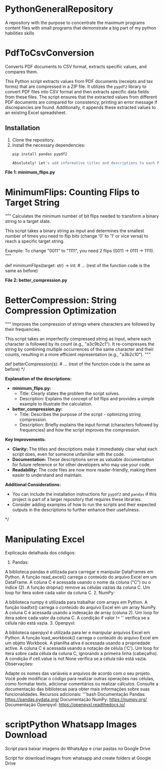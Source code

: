 # PythonGeneralRepository
A repository with the purpose to concentrate the maximum programs content files with small programs that demonstrate a big part of my python habilities skills

# PdfToCsvConversion

Converts PDF documents to CSV format, extracts specific values, and compares them.

This Python script extracts values from PDF documents (receipts and tax forms) that are compressed in a ZIP file. It utilizes the `pypdf2` library to convert PDF files into CSV format and then extracts specific data fields from these files. The script ensures that the extracted values from different PDF documents are compared for consistency, printing an error message if discrepancies are found. Additionally, it appends these extracted values to an existing Excel spreadsheet.

## Installation

1. Clone the repository.
2. Install the necessary dependencies:
   ```bash
   pip install pandas pypdf2

   Absolutely! Let's add informative titles and descriptions to each Python file following your suggested format.

**File 1: minimum_flips.py**


# MinimumFlips: Counting Flips to Target String

"""
Calculates the minimum number of bit flips needed to transform a binary string to a target state.

This script takes a binary string as input and determines the smallest number of times you need to flip bits (change '0' to '1' or vice versa) to reach a specific target string.

Example:
To change "0011" to "1111", you need 2 flips (0011 -> 0111 -> 1111).
"""

def minimumFlips(target: str) -> int:
    # ... (rest of the function code is the same as before)


**File 2: better_compression.py**


# BetterCompression: String Compression Optimization

"""
Improves the compression of strings where characters are followed by their frequencies.

This script takes an imperfectly compressed string as input, where each character is followed by its count (e.g., "a3c9b2c1"). It re-compresses the string by combining multiple occurrences of the same character and their counts, resulting in a more efficient representation (e.g., "a3b2c10").
"""

def betterCompression(s):
    # ... (rest of the function code is the same as before)
*/

**Explanation of the descriptions:**

* **minimum_flips.py:**
    - Title: Clearly states the problem the script solves.
    - Description: Explains the concept of bit flips and provides a simple example to illustrate the calculation.
* **better_compression.py:**
    - Title: Describes the purpose of the script - optimizing string compression.
    - Description: Briefly explains the input format (characters followed by frequencies) and how the script improves the compression.

**Key Improvements:**

* **Clarity:** The titles and descriptions make it immediately clear what each script does, even for someone unfamiliar with the code.
* **Documentation:** These descriptions serve as valuable documentation for future reference or for other developers who may use your code.
* **Readability:** The code files are now more reader-friendly, making them easier to understand and maintain.

**Additional Considerations:**

* You can include the installation instructions for `pypdf2` and `pandas` if this project is part of a larger repository that requires these libraries.
* Consider adding examples of how to run the scripts and their expected outputs in the descriptions to further enhance their usefulness.

*/

# Manipulating Excel

Explicação detalhada dos códigos:

1. Pandas:

A biblioteca pandas é utilizada para carregar e manipular DataFrames em Python.
A função read_excel() carrega o conteúdo do arquivo Excel em um DataFrame.
A coluna C é acessada usando o nome da coluna ("C") ou o índice (2).
A função dropna() remove as células vazias da coluna C.
Um loop for itera sobre cada valor da coluna C.
2. NumPy:

A biblioteca numpy é utilizada para trabalhar com arrays em Python.
A função loadtxt() carrega o conteúdo do arquivo Excel em um array NumPy.
A coluna C é acessada usando a indexação de array (coluna 2).
Um loop for itera sobre cada valor da coluna C.
A condição if valor != '' verifica se a célula não está vazia.
3. Openpyxl:

A biblioteca openpyxl é utilizada para ler e manipular arquivos Excel em Python.
A função load_workbook() carrega o conteúdo do arquivo Excel em um objeto Workbook.
A planilha ativa é acessada usando a propriedade active.
A coluna C é acessada usando a notação de célula ('C').
Um loop for itera sobre cada célula da coluna C, ignorando a primeira linha (cabeçalho).
A condição if cell.value is not None verifica se a célula não está vazia.
Observações:

Adapte os nomes das variáveis e arquivos de acordo com o seu projeto.
Você pode modificar o código para realizar outras operações nas células, como formatar texto, adicionar comentários ou realizar cálculos.
Consulte a documentação das bibliotecas para obter mais informações sobre suas funcionalidades.
Recursos adicionais:
'''bash
Documentação Pandas: https://pandas.pydata.org/
Documentação NumPy: https://numpy.org/
Documentação Openpyxl: https://openpyxl.readthedocs.io/ 

# scriptPython Whatsapp Images Download

Script para baixar imagens do WhatsApp e criar pastas no Google Drive

Script for download images from whatsapp and create folders at Google Drive
